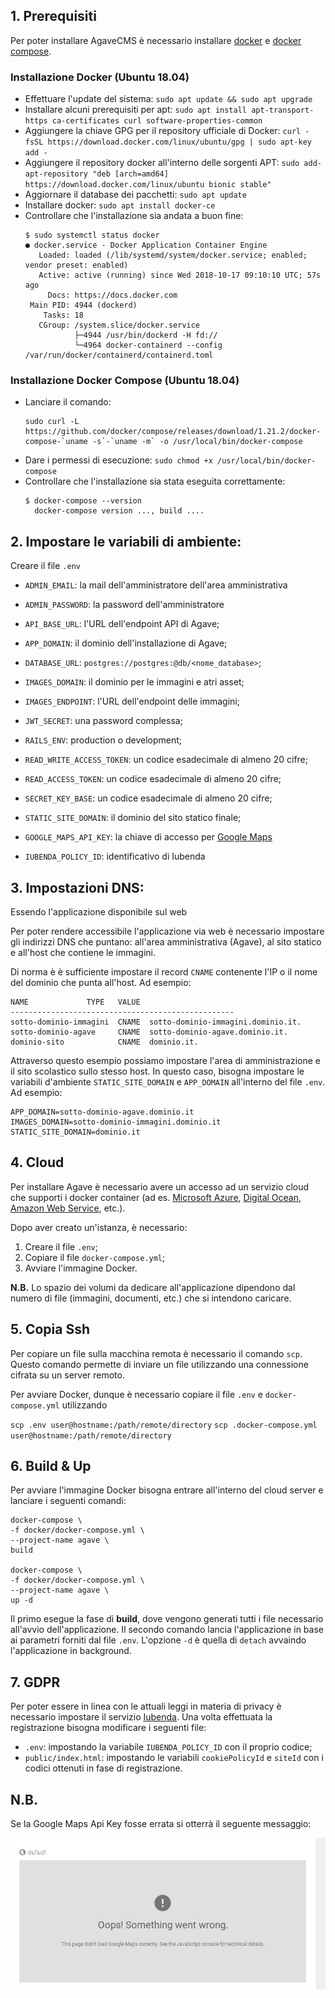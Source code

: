 ## 1. Prerequisiti

Per poter installare AgaveCMS è necessario installare [docker](https://www.digitalocean.com/community/tutorials/how-to-install-and-use-docker-on-ubuntu-18-04) e [docker compose](https://www.digitalocean.com/community/tutorials/how-to-install-docker-compose-on-ubuntu-18-04).

### Installazione Docker (Ubuntu 18.04)

* Effettuare l'update del sistema: `sudo apt update && sudo apt upgrade`
* Installare alcuni prerequisiti per apt: `sudo apt install apt-transport-https ca-certificates curl software-properties-common`
* Aggiungere la chiave GPG per il repository ufficiale di Docker: `curl -fsSL https://download.docker.com/linux/ubuntu/gpg | sudo apt-key add -`
* Aggiungere il repository docker all'interno delle sorgenti APT: `sudo add-apt-repository "deb [arch=amd64] https://download.docker.com/linux/ubuntu bionic stable"`
* Aggiornare il database dei pacchetti: `sudo apt update`
* Installare docker: `sudo apt install docker-ce`
* Controllare che l'installazione sia andata a buon fine: 
  ```
  $ sudo systemctl status docker
  ● docker.service - Docker Application Container Engine
     Loaded: loaded (/lib/systemd/system/docker.service; enabled; vendor preset: enabled)
     Active: active (running) since Wed 2018-10-17 09:10:10 UTC; 57s ago
       Docs: https://docs.docker.com
   Main PID: 4944 (dockerd)
      Tasks: 18
     CGroup: /system.slice/docker.service
             ├─4944 /usr/bin/dockerd -H fd://
             └─4964 docker-containerd --config /var/run/docker/containerd/containerd.toml
  ```

### Installazione Docker Compose (Ubuntu 18.04)

* Lanciare il comando:
  ```
  sudo curl -L https://github.com/docker/compose/releases/download/1.21.2/docker-compose-`uname -s`-`uname -m` -o /usr/local/bin/docker-compose
  ```
* Dare i permessi di esecuzione: `sudo chmod +x /usr/local/bin/docker-compose`
* Controllare che l'installazione sia stata eseguita correttamente:
  ```
  $ docker-compose --version
    docker-compose version ..., build ....
  ```

## 2. Impostare le variabili di ambiente:

Creare il file `.env`

* `ADMIN_EMAIL`: la mail dell'amministratore dell'area amministrativa
* `ADMIN_PASSWORD`: la password dell'amministratore

* `API_BASE_URL`: l'URL dell'endpoint API di Agave;
* `APP_DOMAIN`: il dominio dell'installazione di Agave;
* `DATABASE_URL`: `postgres://postgres:@db/<nome_database>`;
* `IMAGES_DOMAIN`: il dominio per le immagini e atri asset;
* `IMAGES_ENDPOINT`: l'URL dell'endpoint delle immagini;
* `JWT_SECRET`: una password complessa;
* `RAILS_ENV`: production o development;
* `READ_WRITE_ACCESS_TOKEN`: un codice esadecimale di almeno 20 cifre;
* `READ_ACCESS_TOKEN`: un codice esadecimale di almeno 20 cifre;
* `SECRET_KEY_BASE`: un codice esadecimale di almeno 20 cifre;
* `STATIC_SITE_DOMAIN`: il dominio del sito statico finale;
* `GOOGLE_MAPS_API_KEY`: la chiave di accesso per [Google Maps](
   https://developers.google.com/maps/documentation/javascript/get-api-key)
* `IUBENDA_POLICY_ID`: identificativo di Iubenda

## 3. Impostazioni DNS:

Essendo l'applicazione disponibile sul web

Per poter rendere accessibile l'applicazione via web è necessario
impostare gli indirizzi DNS che puntano: all'area amministrativa
(Agave), al sito statico e all'host che contiene le immagini.

Di norma è è sufficiente impostare il record `CNAME` contenente
l'IP o il nome del dominio che punta all'host. Ad esempio:

```
NAME             TYPE   VALUE
--------------------------------------------------
sotto-dominio-immagini  CNAME  sotto-dominio-immagini.dominio.it.
sotto-dominio-agave     CNAME  sotto-dominio-agave.dominio.it.
dominio-sito            CNAME  dominio.it.
```

Attraverso questo esempio possiamo impostare l'area di amministrazione
e il sito scolastico sullo stesso host. In questo caso, bisogna
impostare le variabili d'ambiente `STATIC_SITE_DOMAIN` e `APP_DOMAIN`
all'interno del file `.env`. Ad esempio:

```
APP_DOMAIN=sotto-dominio-agave.dominio.it
IMAGES_DOMAIN=sotto-dominio-immagini.dominio.it
STATIC_SITE_DOMAIN=dominio.it
```

## 4. Cloud

Per installare Agave è necessario avere un accesso ad un servizio
cloud che supporti i docker container (ad es.
[Microsoft Azure](https://docs.docker.com/machine/drivers/azure/),
[Digital Ocean](https://docs.docker.com/machine/drivers/digital-ocean/),
[Amazon Web Service](https://docs.docker.com/machine/drivers/aws/),
etc.).

Dopo aver creato un'istanza, è necessario:

1. Creare il file `.env`;
2. Copiare il file `docker-compose.yml`;
3. Avviare l'immagine Docker.

**N.B.**
Lo spazio dei volumi da dedicare all'applicazione dipendono dal numero
di file (immagini, documenti, etc.) che si intendono caricare.

## 5. Copia Ssh

Per copiare un file sulla macchina remota è necessario il comando `scp`.
Questo comando permette di inviare un file utilizzando una connessione
cifrata su un server remoto.

Per avviare Docker, dunque è necessario copiare il file `.env` e
`docker-compose.yml` utilizzando

`scp .env user@hostname:/path/remote/directory`
`scp .docker-compose.yml user@hostname:/path/remote/directory`

## 6. Build & Up

Per avviare l'immagine Docker bisogna entrare all'interno del cloud
server e lanciare i seguenti comandi:

```
docker-compose \
-f docker/docker-compose.yml \
--project-name agave \
build

docker-compose \
-f docker/docker-compose.yml \
--project-name agave \
up -d
```

Il primo esegue la fase di **build**, dove vengono generati tutti i
file necessario all'avvio dell'applicazione. Il secondo comando
lancia l'applicazione in base ai parametri forniti dal file `.env`.
L'opzione `-d` è quella di `detach` avvaindo l'applicazione in
background.

## 7. GDPR

Per poter essere in linea con le attuali leggi in materia di privacy
è necessario impostare il servizio [Iubenda](https://www.iubenda.com/it).
Una volta effettuata la registrazione bisogna modificare i seguenti file:

* `.env`: impostando la variabile `IUBENDA_POLICY_ID` con il proprio
  codice;
* `public/index.html`: impostando le variabili `cookiePolicyId` e
  `siteId` con i codici ottenuti in fase di registrazione.

## N.B.

Se la Google Maps Api Key fosse errata si otterrà il seguente messaggio:

![invalid_api_key](images/invalid_api_key.png)
